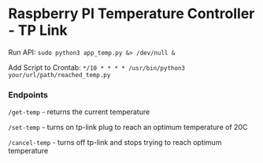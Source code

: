 <h1>Raspberry PI Temperature Controller - TP Link</h1>

Run API: `sudo python3 app_temp.py &> /dev/null &`

Add Script to Crontab: `*/10 * * * * /usr/bin/python3 your/url/path/reached_temp.py`

<h3>Endpoints</h3>

`/get-temp` - returns the current temperature

`/set-temp` - turns on tp-link plug to reach an optimum temperature of 20C

`/cancel-temp` - turns off tp-link and stops trying to reach optimum temperature
